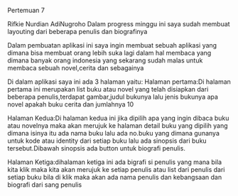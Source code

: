 Pertemuan 7

Rifkie Nurdian AdiNugroho
Dalam progress minggu ini saya sudah membuat layouting dari beberapa penulis dan biografinya

Dalam pembuatan aplikasi ini saya ingin membuat sebuah aplikasi yang dimana bisa membuat orang lebih suka lagi dalam
hal membaca yang dimana banyak orang indonesia yang sekarang sudah malas untuk membaca sebuah novel,cerita dan sebagainya

Di dalam aplikasi saya ini ada 3 halaman yaitu:
Halaman pertama:Di halaman pertama ini merupakan list buku atau novel yang telah disiapkan dari beberapa penulis,terdapat gambar,judul bukunya lalu jenis bukunya apa novel apakah buku cerita dan jumlahnya 10

Halaman Kedua:Di halaman kedua ini jika dipilih apa yang ingin dibaca buku atau novelnya maka akan merujuk ke halaman detail buku yang dipilih yang dimana isinya itu ada nama buku lalu ada no.buku yang dimana gunanya untuk kode atau identity dari setiap buku lalu ada sinopsis dari buku tersebut.Dibawah sinopsis ada button untuk biografi penulis.

Halaman Ketiga:dihalaman ketiga ini ada bigrafi si penulis yang mana bila kita klik maka kita akan merujuk ke setiap penulis atau list dari penulis dari setiap buku bila di klik maka akan ada nama penulis dan kebangsaan dan biografi dari sang penulis
